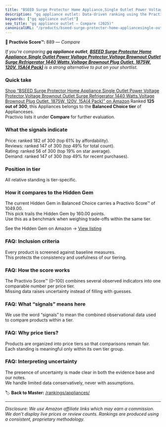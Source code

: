```yaml
---
title: "BSEED Surge Protector Home Appliance,Single Outlet Power Voltage Protector,Voltage Brownout Outlet Surge Refrigerator 1440 Watts,Voltage Brownout Plug Outlet, 1875W, 120V, 15A(4 Pack)"
description: "gq appliance outlet: Data-driven ranking using the Practivio Score™. Positioned by quality, value, demand, findability, momentum."
keywords: ["gq appliance outlet"]
seo_title: "gq appliance outlet — Compare (2025)"
canonicalURL: "/products/bseed-surge-protector-home-appliancesingle-outlet-power-voltage-protectorvoltage-brownout-outlet-surge-refrigerator-1440-wattsvoltage-brownout-plug-outlet-1875w-120v-15a4-pack-B0BMVQLW57/"
---
```


**🛒 Practivio Score™:** 889 — _Compare_


*If you're comparing **gq appliance outlet**, **[BSEED Surge Protector Home Appliance,Single Outlet Power Voltage Protector,Voltage Brownout Outlet Surge Refrigerator 1440 Watts,Voltage Brownout Plug Outlet, 1875W, 120V, 15A(4 Pack)](https://www.amazon.com/dp/B0BMVQLW57?tag=practivio-20)** is a strong alternative to put on your shortlist.*
### Quick take
[Shop “BSEED Surge Protector Home Appliance,Single Outlet Power Voltage Protector,Voltage Brownout Outlet Surge Refrigerator 1440 Watts,Voltage Brownout Plug Outlet, 1875W, 120V, 15A(4 Pack)” on Amazon](https://www.amazon.com/dp/B0BMVQLW57?tag=practivio-20)
Ranked **125 out of 300**, this Appliances belongs to the **Balanced Choice tier** of Applianceses.  
Practivio lists it under **Compare** for further evaluation.

### What the signals indicate
Price: ranked 182 of 300 (top 61% by affordability).  
Reviews: ranked 147 of 300 (top 49% for total count).  
Rating: ranked 56 of 300 (top 19% on star average).  
Demand: ranked 147 of 300 (top 49% for recent purchases).

### Position in tier
All relative standing is tier-specific.

### How it compares to the Hidden Gem
The current Hidden Gem in Balanced Choice carries a Practivio Score™ of 1049.00.  
This pick trails the Hidden Gem by 160.00 points.  
Use this as a benchmark when weighing trade-offs within the same tier.  

See the Hidden Gem on Amazon → [View listing](https://www.amazon.com/dp/B01FHOWYA2?tag=practivio-20)

### FAQ: Inclusion criteria
Every product is screened against baseline measures.  
This protects the consistency and usefulness of our tiering.

### FAQ: How the score works
The Practivio Score™ (0–100) combines several observed indicators into one comparable number per price tier.  
Missing data raises uncertainty instead of filling with guesses.

### FAQ: What “signals” means here
We use the word “signals” to mean the combined observational data used to compare products within a tier.

### FAQ: Why price tiers?
Products are organized into price tiers so that comparisons remain fair.  
Each standing is meaningful only within its own tier group.

### FAQ: Interpreting uncertainty
The presence of uncertainty is made clear in both the evidence base and our notes.  
We handle limited data conservatively, never with assumptions.

<!-- Missing template for Compare/CompareWithinPriceClass -->


🏷️ **Back to Master:** [/rankings/appliances/](/rankings/appliances/)

---
_Disclosure: We use Amazon affiliate links which may earn a commission. We don’t display live prices or review counts. Rankings are produced using a consistent, proprietary methodology._
